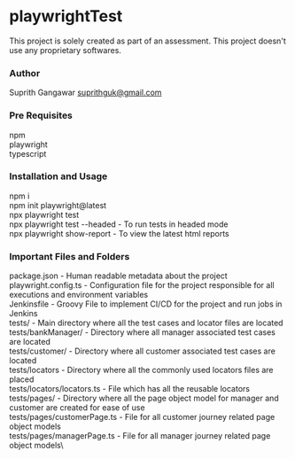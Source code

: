 # playwrightTest
This project is solely created as part of an assessment. This project doesn't use any proprietary softwares.

### Author
Suprith Gangawar <suprithguk@gmail.com>

### Pre Requisites
npm\
playwright\
typescript

### Installation and Usage
npm i\
npm init playwright@latest\
npx playwright test\
npx playwright test --headed - To run tests in headed mode\
npx playwright show-report - To view the latest html reports

### Important Files and Folders
package.json - Human readable metadata about the project\
playwright.config.ts - Configuration file for the project responsible for all executions and environment variables\
Jenkinsfile - Groovy File to implement CI/CD for the project and run jobs in Jenkins\
tests/ - Main directory where all the test cases and locator files are located\
tests/bankManager/ - Directory where all manager associated test cases are located\
tests/customer/ - Directory where all customer associated test cases are located\
tests/locators - Directory where all the commonly used locators files are placed\
tests/locators/locators.ts - File which has all the reusable locators\
tests/pages/ - Directory where all the page object model for manager and customer are created for ease of use\
tests/pages/customerPage.ts - File for all customer journey related page object models\
tests/pages/managerPage.ts - File for all manager journey related page object models\
